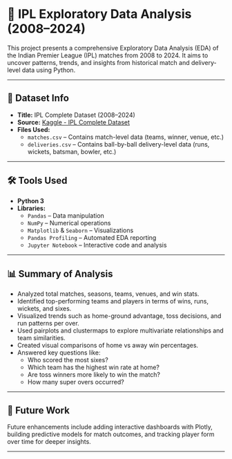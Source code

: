 # 🏏 IPL Exploratory Data Analysis (2008–2024)

This project presents a comprehensive Exploratory Data Analysis (EDA) of the Indian Premier League (IPL) matches from 2008 to 2024. It aims to uncover patterns, trends, and insights from historical match and delivery-level data using Python.

---

## 📂 Dataset Info

- **Title:** IPL Complete Dataset (2008–2024)
- **Source:** [Kaggle - IPL Complete Dataset](https://www.kaggle.com/datasets/patrickb1912/ipl-complete-dataset-20082020)
- **Files Used:**
  - `matches.csv` – Contains match-level data (teams, winner, venue, etc.)
  - `deliveries.csv` – Contains ball-by-ball delivery-level data (runs, wickets, batsman, bowler, etc.)

---

## 🛠️ Tools Used

- **Python 3**
- **Libraries:**
  - `Pandas` – Data manipulation
  - `NumPy` – Numerical operations
  - `Matplotlib` & `Seaborn` – Visualizations
  - `Pandas Profiling` – Automated EDA reporting
  - `Jupyter Notebook` – Interactive code and analysis

---

## 📊 Summary of Analysis

- Analyzed total matches, seasons, teams, venues, and win stats.
- Identified top-performing teams and players in terms of wins, runs, wickets, and sixes.
- Visualized trends such as home-ground advantage, toss decisions, and run patterns per over.
- Used pairplots and clustermaps to explore multivariate relationships and team similarities.
- Created visual comparisons of home vs away win percentages.
- Answered key questions like:
  - Who scored the most sixes?
  - Which team has the highest win rate at home?
  - Are toss winners more likely to win the match?
  - How many super overs occurred?

---

## 🚀 Future Work

Future enhancements include adding interactive dashboards with Plotly, building predictive models for match outcomes, and tracking player form over time for deeper insights.

---

